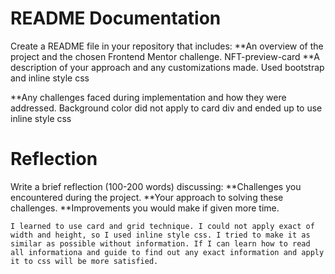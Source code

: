 # README Documentation
Create a README file in your repository that includes:
**An overview of the project and the chosen Frontend Mentor challenge.
    NFT-preview-card
**A description of your approach and any customizations made.
    Used bootstrap and inline style css

**Any challenges faced during implementation and how they were addressed.
    Background color did not apply to card div and ended up to use inline style css

# Reflection
Write a brief reflection (100-200 words) discussing:
**Challenges you encountered during the project.
**Your approach to solving these challenges.
**Improvements you would make if given more time.

    I learned to use card and grid technique. I could not apply exact of width and height, so I used inline style css. I tried to make it as similar as possible without information. If I can learn how to read all informationa and guide to find out any exact information and apply it to css will be more satisfied.
